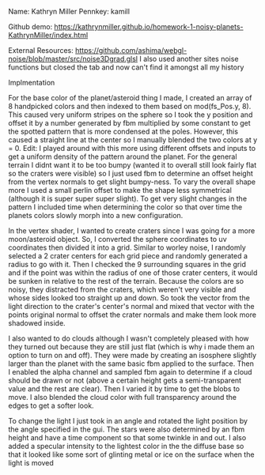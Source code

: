 Name: Kathryn Miller
Pennkey: kamill


Github demo: https://kathrynmiller.github.io/homework-1-noisy-planets-KathrynMiller/index.html 


External Resources:
https://github.com/ashima/webgl-noise/blob/master/src/noise3Dgrad.glsl
I also used another sites noise functions but closed the tab and now can't find it amongst all my history

Implmentation

For the base color of the planet/asteroid thing I made, I created an array of 8 handpicked colors and then indexed to them based on mod(fs_Pos.y, 8). This caused very uniform stripes on the sphere so I took the y position and offset it by a number generated by fbm multiplied by some constant to get the spotted pattern that is more condensed at the poles. However, this caused a straight line at the center so I manually blended the two colors at y = 0. Edit: I played around with this more using different offsets and inputs to get a uniform density of the pattern around the planet. For the general terrain I didnt want it to be too bumpy (wanted it to overall still look fairly flat so the craters were visible) so I just used fbm to determine an offset height from the vertex normals to get slight bumpy-ness. To vary the overall shape more I used a small perlin offset to make the shape less symmetrical (although it is super super super slight). To get very slight changes in the pattern I included time when determining the color so that over time the planets colors slowly morph into a new configuration.

In the vertex shader, I wanted to create craters since I was going for a more moon/asteroid object. So, I converted the sphere coordinates to uv coordinates then divided it into a grid. Similar to worley noise, I randomly selected a 2 crater centers for each grid piece and randomly generated a radius to go with it. Then I checked the 9 surrounding squares in the grid and if the point was within the radius of one of those crater centers, it would be sunken in relative to the rest of the terrain. Because the colors are so noisy, they distracted from the craters, which weren't very visible and whose sides looked too straight up and down. So took the vector from the light direction to the crater's center's normal and mixed that vector with the points original normal to offset the crater normals and make them look more shadowed inside.

I also wanted to do clouds although I wasn't completely pleased with how they turned out because they are still just flat (which is why i made them an option to turn on and off). They were made by creating an isosphere slightly larger than the planet with the same basic fbm applied to the surface. Then I enabled the alpha channel and sampled fbm again to determine if a cloud should be drawn or not (above a certain height gets a semi-transparent value and the rest are clear). Then I varied it by time to get the blobs to move. I also blended the cloud color with full transparency around the edges to get a softer look.

To change the light I just took in an angle and rotated the light position by the angle specified in the gui.
The stars were also determined by an fbm height and have a time component so that some twinkle in and out.
I also added a specular intensity to the lightest color in the the diffuse base so that it looked like some sort of glinting metal or ice on the surface when the light is moved